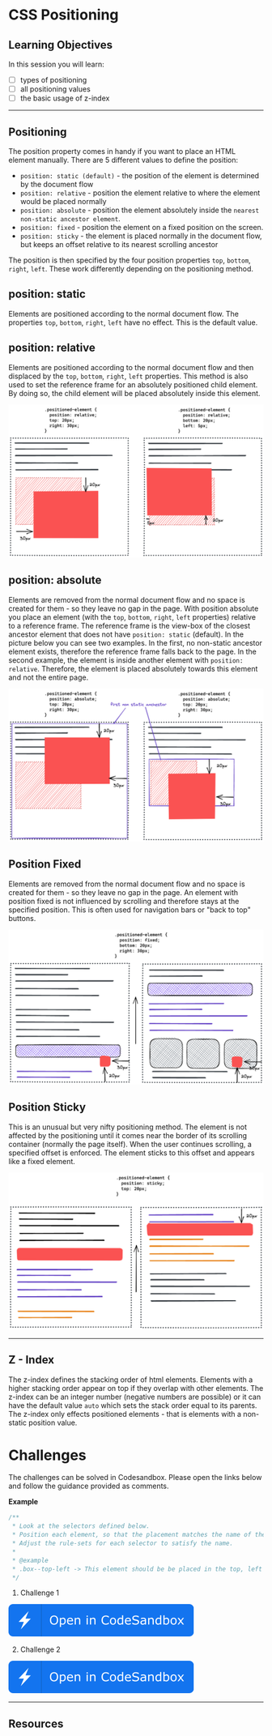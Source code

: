 # CSS Positioning

## Learning Objectives

In this session you will learn:

- [ ] types of positioning
- [ ] all positioning values
- [ ] the basic usage of z-index

---

## Positioning

The position property comes in handy if you want to place an HTML element manually. There are 5
different values to define the position:

- `position: static (default)` - the position of the element is determined by the document flow
- `position: relative` - position the element relative to where the element would be placed normally
- `position: absolute` - position the element absolutely inside the
  `nearest non-static ancestor element`.
- `position: fixed` - position the element on a fixed position on the screen.
- `position: sticky` - the element is placed normally in the document flow, but keeps an offset
  relative to its nearest scrolling ancestor

The position is then specified by the four position properties `top`, `bottom`, `right`, `left`.
These work differently depending on the positioning method.

## position: static

Elements are positioned according to the normal document flow. The properties `top`, `bottom`,
`right`, `left` have no effect. This is the default value.

## position: relative

Elements are positioned according to the normal document flow and then displaced by the `top`,
`bottom`, `right`, `left` properties. This method is also used to set the reference frame for an
absolutely positioned child element. By doing so, the child element will be placed absolutely inside
this element.

![example for position relative](assets/position-relative.png)

## position: absolute

Elements are removed from the normal document flow and no space is created for them - so they leave
no gap in the page. With position absolute you place an element (with the `top`, `bottom`, `right`,
`left` properties) relative to a reference frame. The reference frame is the view-box of the closest
ancestor element that does not have `position: static` (default). In the picture below you can see
two examples. In the first, no non-static ancestor element exists, therefore the reference frame
falls back to the page. In the second example, the element is inside another element with
`position: relative`. Therefore, the element is placed absolutely towards this element and not the
entire page.

![example for position absolute](assets/position-absolute.png)

## Position Fixed

Elements are removed from the normal document flow and no space is created for them - so they leave
no gap in the page. An element with position fixed is not influenced by scrolling and therefore
stays at the specified position. This is often used for navigation bars or "back to top" buttons.

![example for position absolute](assets/position-fixed.png)

## Position Sticky

This is an unusual but very nifty positioning method. The element is not affected by the positioning
until it comes near the border of its scrolling container (normally the page itself). When the user
continues scrolling, a specified offset is enforced. The element sticks to this offset and appears
like a fixed element.

![example for position absolute](assets/position-sticky.png)

---

## Z - Index

The z-index defines the stacking order of html elements. Elements with a higher stacking order
appear on top if they overlap with other elements. The z-index can be an integer number (negative
numbers are possible) or it can have the default value `auto` which sets the stack order equal to
its parents. The z-index only effects positioned elements - that is elements with a non-static
position value.

# Challenges

The challenges can be solved in Codesandbox. Please open the links below and follow the guidance
provided as comments.

**Example**

```css
/**
 * Look at the selectors defined below.
 * Position each element, so that the placement matches the name of the selector.
 * Adjust the rule-sets for each selector to satisfy the name.
 *
 * @example
 * .box--top-left -> This element should be be placed in the top, left corner.
 */
```

1. Challenge 1

[![Codesandbox](../../assets/open-in-codesandbox.svg)](https://codesandbox.io/s/github/neuefische/web-exercises/tree/main/sessions/css-positioning/absolute-top-right-bottom-left?file=/css/styles.css)

2. Challenge 2

[![Codesandbox](../../assets/open-in-codesandbox.svg)](https://codesandbox.io/s/github/neuefische/web-exercises/tree/main/sessions/css-positioning/layout-with-position?file=/css/styles.css)

---

## Resources
